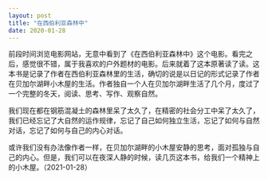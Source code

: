 ```yaml
---
layout: post
title: "在西伯利亚森林中"
date: 2020-01-28
---
```


前段时间浏览电影网站，无意中看到了《在西伯利亚森林中》这个电影。看完之后，感觉很不错，属于我喜欢的户外题材的电影。后来就着了这本原著读了读。这本书是记录了作者在西伯利亚森林里的生活，确切的说是以日记的形式记录了作者在贝加尔湖畔小木屋的生活。作者独自一个人在贝加尔湖畔生活了几个月，度过了一个完整的冬天，阅读、思考、写作、观察自然。

我们现在都在钢筋混凝土的森林里呆了太久了，在精密的社会分工中呆了太久了，我们已经忘记了大自然的运作规律，忘记了自己如何独立生活，忘记了如何与自然对话，忘记了如何与自己的内心对话。

或许我们没有办法像作者一样，在贝加尔湖畔的小木屋安静的思考，面对孤独与自己的内心。但是，我们可以在夜深人静的时候，读几页这本书，给我们一个精神上的小木屋。（2021-01-28）